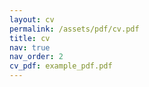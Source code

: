 ```yaml
---
layout: cv
permalink: /assets/pdf/cv.pdf
title: cv
nav: true
nav_order: 2
cv_pdf: example_pdf.pdf
---
```

